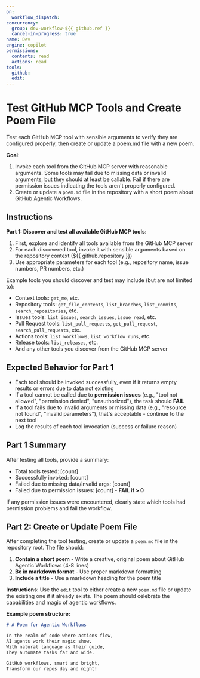 ```yaml
---
on: 
  workflow_dispatch:
concurrency:
  group: dev-workflow-${{ github.ref }}
  cancel-in-progress: true
name: Dev
engine: copilot
permissions:
  contents: read
  actions: read
tools:
  github:
  edit:
---
```


# Test GitHub MCP Tools and Create Poem File

Test each GitHub MCP tool with sensible arguments to verify they are configured properly, then create or update a poem.md file with a new poem.

**Goal**: 
1. Invoke each tool from the GitHub MCP server with reasonable arguments. Some tools may fail due to missing data or invalid arguments, but they should at least be callable. Fail if there are permission issues indicating the tools aren't properly configured.
2. Create or update a `poem.md` file in the repository with a short poem about GitHub Agentic Workflows.

## Instructions

**Part 1: Discover and test all available GitHub MCP tools:**

1. First, explore and identify all tools available from the GitHub MCP server
2. For each discovered tool, invoke it with sensible arguments based on the repository context (${{ github.repository }})
3. Use appropriate parameters for each tool (e.g., repository name, issue numbers, PR numbers, etc.)

Example tools you should discover and test may include (but are not limited to):
- Context tools: `get_me`, etc.
- Repository tools: `get_file_contents`, `list_branches`, `list_commits`, `search_repositories`, etc.
- Issues tools: `list_issues`, `search_issues`, `issue_read`, etc.
- Pull Request tools: `list_pull_requests`, `get_pull_request`, `search_pull_requests`, etc.
- Actions tools: `list_workflows`, `list_workflow_runs`, etc.
- Release tools: `list_releases`, etc.
- And any other tools you discover from the GitHub MCP server

## Expected Behavior for Part 1

- Each tool should be invoked successfully, even if it returns empty results or errors due to data not existing
- If a tool cannot be called due to **permission issues** (e.g., "tool not allowed", "permission denied", "unauthorized"), the task should **FAIL** 
- If a tool fails due to invalid arguments or missing data (e.g., "resource not found", "invalid parameters"), that's acceptable - continue to the next tool
- Log the results of each tool invocation (success or failure reason)

## Part 1 Summary

After testing all tools, provide a summary:
- Total tools tested: [count]
- Successfully invoked: [count]
- Failed due to missing data/invalid args: [count]  
- Failed due to permission issues: [count] - **FAIL if > 0**

If any permission issues were encountered, clearly state which tools had permission problems and fail the workflow.

## Part 2: Create or Update Poem File

After completing the tool testing, create or update a `poem.md` file in the repository root. The file should:

1. **Contain a short poem** - Write a creative, original poem about GitHub Agentic Workflows (4-8 lines)
2. **Be in markdown format** - Use proper markdown formatting
3. **Include a title** - Use a markdown heading for the poem title

**Instructions**: Use the `edit` tool to either create a new `poem.md` file or update the existing one if it already exists. The poem should celebrate the capabilities and magic of agentic workflows.

**Example poem structure:**
```markdown
# A Poem for Agentic Workflows

In the realm of code where actions flow,
AI agents work their magic show.
With natural language as their guide,
They automate tasks far and wide.

GitHub workflows, smart and bright,
Transform our repos day and night!
```

